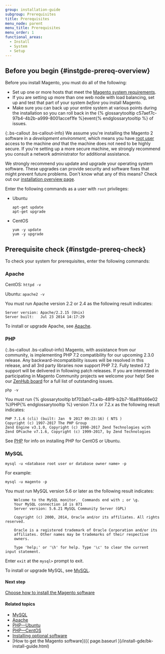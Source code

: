```yaml
---
group: installation-guide
subgroup: Prerequisites
title: Prerequisites
menu_node: parent
menu_title: Prerequisites
menu_order: 1
functional_areas:
  - Install
  - System
  - Setup
---
```


## Before you begin {#instgde-prereq-overview}

Before you install Magento, you must do all of the following:

*	Set up one or more hosts that meet the [Magento system requirements]({{page.baseurl}}/install-gde/system-requirements.html).
*	If you are setting up more than one web node with load balancing, set up and test that part of your system _before_ you install Magento.
*	Make sure you can back up your entire system at various points during the installation so you can roll back in the {% glossarytooltip c57aef7c-97b4-4b2b-a999-8001accef1fe %}event{% endglossarytooltip %} of issues.

{:.bs-callout .bs-callout-info}
We assume you're installing the Magento 2 software in a <em>development environment</em>, which means you have [root user](http://www.linfo.org/root.html) access to the machine <em>and</em> that the machine does not need to be highly secure. If you're setting up a more secure machine, we strongly recommend you consult a network administrator for additional assistance.

We strongly recommend you update and upgrade your operating system software. These upgrades can provide security and software fixes that might prevent future problems. Don't know what any of this means? Check out our [installation overview page]({{page.baseurl}}/install-gde/bk-install-guide.html).


Enter the following commands as a user with `root` privileges:

*	Ubuntu

		apt-get update
		apt-get upgrade

*	CentOS

		yum -y update
		yum -y upgrade

## Prerequisite check {#instgde-prereq-check}

To check your system for prerequisites, enter the following commands:

### Apache

CentOS: `httpd -v`

Ubuntu: `apache2 -v`

You must run Apache version 2.2 or 2.4 as the following result indicates:

	Server version: Apache/2.2.15 (Unix)
	Server built:   Jul 23 2014 14:17:29

To install or upgrade Apache, see [Apache]({{page.baseurl}}/install-gde/prereq/apache.html).

### PHP

{:.bs-callout .bs-callout-info}
Magento, with assistance from our community, is implementing PHP 7.2 compatibility for our upcoming 2.3.0 release. Any backward-incompatibility issues will be resolved in this release, and all 3rd party libraries now support PHP 7.2. Fully tested 7.2 support will be delivered in following patch releases. If you are interested in participating in Magento Community projects we welcome your help! See our [ZenHub board](https://app.zenhub.com/workspace/o/magento-engcom/php-7.2-support/boards?repos=116423356,116426364,115111902) for a full list of outstanding issues.

	php -v

You must run {% glossarytooltip bf703ab1-ca4b-48f9-b2b7-16a81fd46e02 %}PHP{% endglossarytooltip %} version 7.1.x or 7.2.x as the following result indicates:

	PHP 7.1.6 (cli) (built: Jan  9 2017 09:23:16) ( NTS )
    Copyright (c) 1997-2017 The PHP Group
    Zend Engine v3.1.0, Copyright (c) 1998-2017 Zend Technologies with Zend OPcache v7.1.6, Copyright (c) 1999-2017, by Zend Technologies

See [PHP](/guides/v2.3/install-gde/prereq/php-centos-ubuntu.html) for info on installing PHP for CentOS or Ubuntu.

### MySQL

	mysql -u <database root user or database owner name> -p

For example:

	mysql -u magento -p

You must run MySQL version 5.6 or later as the following result indicates:

		Welcome to the MySQL monitor.  Commands end with ; or \g.
		Your MySQL connection id is 871
		Server version: 5.6.21 MySQL Community Server (GPL)

		Copyright (c) 2000, 2014, Oracle and/or its affiliates. All rights reserved.

		Oracle is a registered trademark of Oracle Corporation and/or its
		affiliates. Other names may be trademarks of their respective
		owners.

		Type 'help;' or '\h' for help. Type '\c' to clear the current input statement.

Enter `exit` at the `mysql>` prompt to exit.

To install or upgrade MySQL, see [MySQL]({{page.baseurl}}/install-gde/prereq/mysql.html).

#### Next step

[Choose how to install the Magento software]({{page.baseurl}}/install-gde/bk-install-guide.html)

#### Related topics

*	[MySQL]({{page.baseurl}}/install-gde/prereq/mysql.html)
*	[Apache]({{page.baseurl}}/install-gde/prereq/apache.html)
*	[PHP&mdash;Ubuntu]({{page.baseurl}}/install-gde/prereq/php-centos-ubuntu.html#php-for-ubuntu)
*	[PHP&mdash;CentOS]({{page.baseurl}}/install-gde/prereq/php-centos-ubuntu.html#php-for-centos)
*	[Installing optional software]({{page.baseurl}}/install-gde/prereq/optional.html)
*	[How to get the Magento software]({{ page.baseurl }}/install-gde/bk-install-guide.html)
